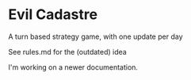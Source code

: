 # Evil Cadastre

A turn based strategy game, with one update per day

See rules.md for the (outdated) idea

I'm working on a newer documentation.
